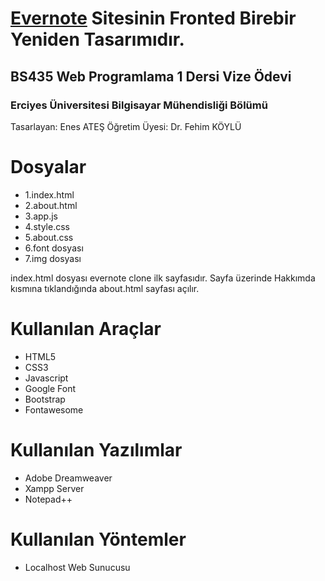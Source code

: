 # [Evernote](https://evernote.com/intl/tr) Sitesinin Fronted Birebir Yeniden Tasarımıdır.

## BS435 Web Programlama 1 Dersi Vize Ödevi

### Erciyes Üniversitesi Bilgisayar Mühendisliği Bölümü
Tasarlayan: Enes ATEŞ Öğretim Üyesi: Dr. Fehim KÖYLÜ

# Dosyalar
- 1.index.html
- 2.about.html
- 3.app.js
- 4.style.css
- 5.about.css
- 6.font dosyası
- 7.img dosyası

index.html dosyası evernote clone ilk sayfasıdır. Sayfa üzerinde Hakkımda kısmına tıklandığında about.html sayfası açılır.

# Kullanılan Araçlar

- HTML5
- CSS3
- Javascript
- Google Font
- Bootstrap
- Fontawesome

# Kullanılan Yazılımlar

- Adobe Dreamweaver
- Xampp Server
- Notepad++

# Kullanılan Yöntemler
- Localhost Web Sunucusu
